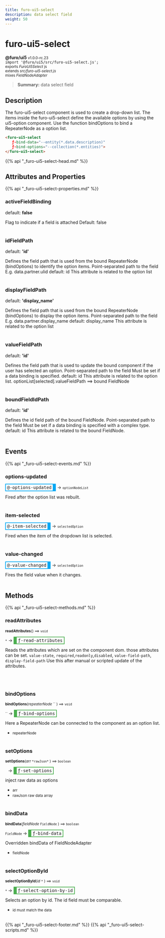 ```yaml
---
title: furo-ui5-select
description: data select field
weight: 50
---
```


# furo-ui5-select
**@furo/ui5** <small>v1.0.0-rc.23</small>
<br>`import '@furo/ui5/src/furo-ui5-select.js';`<small>
<br>exports *FuroUi5Select* js
<br>extends *src/furo-ui5-select.js*
<br> mixes *FieldNodeAdapter*</small>

> **Summary:** data select field

## Description

The furo-ui5-select component is used to create a drop-down list. The items inside the furo-ui5-select define
the available options by using the ui5-option component. Use the function bindOptions to bind a RepeaterNode as a option list.

```html
<furo-ui5-select
   ƒ-bind-data="--entity(*.data.description)"
   ƒ-bind-options="--collection(*.entities)">
</furo-ui5-select>
```

{{% api "_furo-ui5-select-head.md" %}}

## Attributes and Properties
{{% api "_furo-ui5-select-properties.md" %}}
























### **activeFieldBinding**
default: **false**</small>

Flag to indicate if a field is attached
Default: false
<br><br>

### **idFieldPath**
default: **&#39;id&#39;**</small>

Defines the field path that is used from the bound RepeaterNode (bindOptions) to identify the option items.
Point-separated path to the field
E.g. data.partner.ulid
default: id
This attribute is related to the option list
<br><br>

### **displayFieldPath**
default: **&#39;display_name&#39;**</small>

Defines the field path that is used from the bound RepeaterNode (bindOptions) to display the option items.
Point-separated path to the field
E.g. data.partner.display_name
default: display_name
This attribute is related to the option list
<br><br>

### **valueFieldPath**
default: **&#39;id&#39;**</small>

Defines the field path that is used to update the bound component if the user has selected an option.
Point-separated path to the field
Must be set if a data binding is specified.
default: id
This attribute is related to the option list. optionList[selected].valueFieldPath ==> bound FieldNode
<br><br>

### **boundFieldIdPath**
default: **&#39;id&#39;**</small>

Defines the id field path of the bound FieldNode.
Point-separated path to the field
Must be set if a data binding is specified with a complex type.
default: id
This attribute is related to the bound FieldNode.
<br><br>







## Events
{{% api "_furo-ui5-select-events.md" %}}

### **options-updated**
<span  style="border-width:2px 10px 2px 2px; border-style: solid;border-color:  rgb(2, 168, 244);font-family:monospace; padding:2px 4px;">@-options-updated</span>
→ <small>`optionNodeList`</small>

Fired  after the option list was rebuilt.
<br><br>
### **item-selected**
<span  style="border-width:2px 10px 2px 2px; border-style: solid;border-color:  rgb(2, 168, 244);font-family:monospace; padding:2px 4px;">@-item-selected</span>
→ <small>`selectedOption`</small>

Fired when the item of the dropdown list is selected.
<br><br>
### **value-changed**
<span  style="border-width:2px 10px 2px 2px; border-style: solid;border-color:  rgb(2, 168, 244);font-family:monospace; padding:2px 4px;">@-value-changed</span>
→ <small>`selectedOption`</small>

Fires the field value when it changes.
<br><br>

## Methods
{{% api "_furo-ui5-select-methods.md" %}}


### **readAttributes**
<small>**readAttributes**() ⟹ `void`</small>

<small>`*`</small> →
<span  style="border-width:2px 2px 2px 10px; border-style: solid;border-color:  rgb(76, 175, 80);font-family:monospace; padding:2px 4px;">ƒ-read-attributes</span>

Reads the attributes which are set on the component dom.
those attributes can be set. `value-state`, `required`,`readonly`,`disabled`, `value-field-path`, `display-field-path`
Use this after manual or scripted update of the attributes.

<br><br>

### **bindOptions**
<small>**bindOptions**(*repeaterNode* `` ) ⟹ `void`</small>

<small>`` </small> →
<span  style="border-width:2px 2px 2px 10px; border-style: solid;border-color:  rgb(76, 175, 80);font-family:monospace; padding:2px 4px;">ƒ-bind-options</span>

Here a RepeaterNode can be connected to the component as an option list.

- <small>repeaterNode </small>
<br><br>

### **setOptions**
<small>**setOptions**(*arr* `` *rawJson* `` ) ⟹ `boolean`</small>

<small>`` `` </small> →
<span  style="border-width:2px 2px 2px 10px; border-style: solid;border-color:  rgb(76, 175, 80);font-family:monospace; padding:2px 4px;">ƒ-set-options</span>

inject raw data as options

- <small>arr </small>
- <small>rawJson raw data array</small>
<br><br>

### **bindData**
<small>**bindData**(*fieldNode* `FieldNode` ) ⟹ `boolean`</small>

<small>`FieldNode` </small> →
<span  style="border-width:2px 2px 2px 10px; border-style: solid;border-color:  rgb(76, 175, 80);font-family:monospace; padding:2px 4px;">ƒ-bind-data</span>

Overridden bindData of FieldNodeAdapter

- <small>fieldNode </small>
<br><br>







### **selectOptionById**
<small>**selectOptionById**(*id* `*` ) ⟹ `void`</small>

<small>`*` </small> →
<span  style="border-width:2px 2px 2px 10px; border-style: solid;border-color:  rgb(76, 175, 80);font-family:monospace; padding:2px 4px;">ƒ-select-option-by-id</span>

Selects an option by id.
The id field must be comparable.

- <small>id must match the data</small>
<br><br>


























{{% api "_furo-ui5-select-footer.md" %}}
{{% api "_furo-ui5-select-scripts.md" %}}
